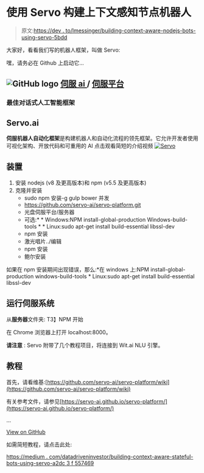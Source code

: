 # 使用 Servo 构建上下文感知节点机器人

> 原文:[https://dev . to/lmessinger/building-context-aware-nodejs-bots-using-servo-5bdd](https://dev.to/lmessinger/building-context-aware-nodejs-bots-using-servo-5bdd)

大家好，看看我们写的机器人框架，叫做 Servo:

嘿，请务必在 Github 上启动它...

## ![GitHub logo](../Images/a73f630113876d78cff79f59c2125b24.png) [伺服 ai ](https://github.com/servo-ai) / [伺服平台](https://github.com/servo-ai/servo-platform)

### 最佳对话式人工智能框架

<article class="markdown-body entry-content container-lg" itemprop="text">

# Servo.ai

**伺服机器人自动化框架**是构建机器人和自动化流程的领先框架。它允许开发者使用可视化架构、开放代码和可重用的 AI
点击观看简短的介绍视频
[![Servo](../Images/1ef67f0c55eb4e2182ecde389b2f7edb.png)](https://www.youtube.com/watch?v=KREhqahVqA0)

# 装置

1.  安装 nodejs (v8 及更高版本)和 npm (v5.5 及更高版本)
2.  克隆并安装
    *   sudo npm 安装-g gulp bower 并发
    *   https://github.com/servo-ai/servo-platform.git
    *   光盘伺服平台/服务器
    *   可选:* * Windows:NPM install-global-production Windows-build-tools * * Linux:sudo apt-get install build-essential libssl-dev
    *   npm 安装
    *   激光唱片../编辑
    *   npm 安装
    *   鲍尔安装

如果在 npm 安装期间出现错误，那么:*在 windows 上:NPM install-global-production windows-build-tools * Linux:sudo apt-get install build-essential libssl-dev

# 运行伺服系统

从**服务器**文件夹:
T3】NPM 开始

在 Chrome 浏览器上打开 localhost:8000。

**请注意** : Servo 附带了几个教程项目，将连接到 Wit.ai NLU 引擎。

# 教程

首先，请看维基:[https://github.com/servo-ai/servo-platform/wiki](https://github.com/servo-ai/servo-platform/wiki)

有关参考文件，请参见[https://servo-ai.github.io/servo-platform/](https://servo-ai.github.io/servo-platform/)

…</article>

[View on GitHub](https://github.com/servo-ai/servo-platform)

如需简短教程，请点击此处:

[https://medium . com/datadriveninvestor/building-context-aware-stateful-bots-using-servo-a2dc 3 f 557469](https://medium.com/datadriveninvestor/building-context-aware-stateful-bots-using-servo-a2dc3f557469)